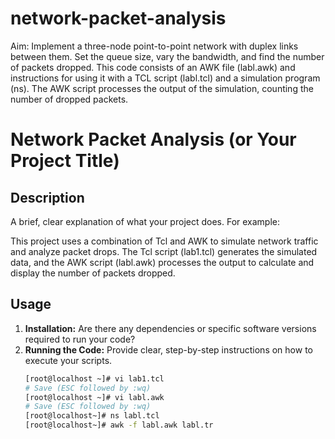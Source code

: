 # network-packet-analysis
Aim:
Implement a three-node point-to-point network with duplex links between them. Set the queue size, vary the bandwidth, and find the number of packets dropped.
This code consists of an AWK file (labl.awk) and instructions for using it with a TCL script (labl.tcl) and a simulation program (ns). The AWK script processes the output of the simulation, counting the number of dropped packets.


# Network Packet Analysis (or Your Project Title)

## Description

A brief, clear explanation of what your project does. For example:

This project uses a combination of Tcl and AWK to simulate network traffic and analyze packet drops.  The Tcl script (lab1.tcl) generates the simulated data, and the AWK script (labl.awk) processes the output to calculate and display the number of packets dropped.

## Usage

1. **Installation:** Are there any dependencies or specific software versions required to run your code?
2. **Running the Code:** Provide clear, step-by-step instructions on how to execute your scripts.
   ```bash
   [root@localhost ~]# vi lab1.tcl 
   # Save (ESC followed by :wq)
   [root@localhost ~]# vi labl.awk
   # Save (ESC followed by :wq)
   [root@localhost~]# ns labl.tcl
   [root@localhost~]# awk -f labl.awk labl.tr
